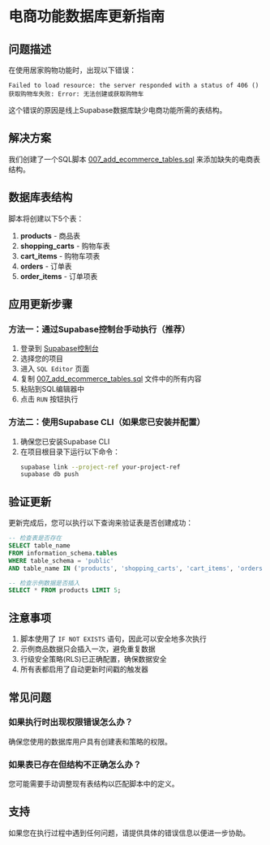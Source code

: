 # 电商功能数据库更新指南

## 问题描述

在使用居家购物功能时，出现以下错误：
```
Failed to load resource: the server responded with a status of 406 ()
获取购物车失败: Error: 无法创建或获取购物车
```

这个错误的原因是线上Supabase数据库缺少电商功能所需的表结构。

## 解决方案

我们创建了一个SQL脚本 [007_add_ecommerce_tables.sql](file:///Users/ai/%E6%9C%80%E5%90%8E%E7%89%88%E6%9C%AC/personal-life-assistant/supabase/migrations/007_add_ecommerce_tables.sql) 来添加缺失的电商表结构。

## 数据库表结构

脚本将创建以下5个表：

1. **products** - 商品表
2. **shopping_carts** - 购物车表
3. **cart_items** - 购物车项表
4. **orders** - 订单表
5. **order_items** - 订单项表

## 应用更新步骤

### 方法一：通过Supabase控制台手动执行（推荐）

1. 登录到 [Supabase控制台](https://app.supabase.com/)
2. 选择您的项目
3. 进入 `SQL Editor` 页面
4. 复制 [007_add_ecommerce_tables.sql](file:///Users/ai/%E6%9C%80%E5%90%8E%E7%89%88%E6%9C%AC/personal-life-assistant/supabase/migrations/007_add_ecommerce_tables.sql) 文件中的所有内容
5. 粘贴到SQL编辑器中
6. 点击 `RUN` 按钮执行

### 方法二：使用Supabase CLI（如果您已安装并配置）

1. 确保您已安装Supabase CLI
2. 在项目根目录下运行以下命令：
   ```bash
   supabase link --project-ref your-project-ref
   supabase db push
   ```

## 验证更新

更新完成后，您可以执行以下查询来验证表是否创建成功：

```sql
-- 检查表是否存在
SELECT table_name 
FROM information_schema.tables 
WHERE table_schema = 'public' 
AND table_name IN ('products', 'shopping_carts', 'cart_items', 'orders', 'order_items');

-- 检查示例数据是否插入
SELECT * FROM products LIMIT 5;
```

## 注意事项

1. 脚本使用了 `IF NOT EXISTS` 语句，因此可以安全地多次执行
2. 示例商品数据只会插入一次，避免重复数据
3. 行级安全策略(RLS)已正确配置，确保数据安全
4. 所有表都启用了自动更新时间戳的触发器

## 常见问题

### 如果执行时出现权限错误怎么办？

确保您使用的数据库用户具有创建表和策略的权限。

### 如果表已存在但结构不正确怎么办？

您可能需要手动调整现有表结构以匹配脚本中的定义。

## 支持

如果您在执行过程中遇到任何问题，请提供具体的错误信息以便进一步协助。